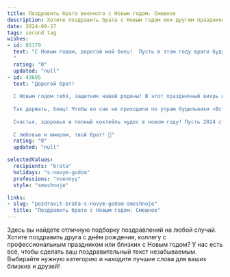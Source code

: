 ```yaml
---
title: Поздравить брата военного с Новым годом. Смешное
description: Хотите поздравить брата с Новым годом или другим праздником? Наш ИИ создаст незабываемое поздравление, а вы обязательно выделитесь среди других.  
date: 2024-09-27
tags: second tag
wishes:
- id: 85179
  text: "С Новым годом, дорогой мой боец!  Пусть в этом году враги будут только в твоих компьютерных играх, а боевые задачи сводятся к поеданию оливье и захвату самого уютного места на диване! Желаю тебе мирного неба над головой (и стабильного Wi-Fi!),  а также чтобы все твои снаряды были заряжены только праздничным настроением!  Ура!
  "
  rating: "0"
  updated: "null"
- id: 43605
  text: "Дорогой брат!
  
  С Новым годом тебя, защитник нашей родины! В этот праздничный вихрь желаю, чтобы твоё боевое настроение было всегда на высоте, а снег был таким же прочным, как твои армейские ботинки! Пусть ёлка поднимется до небес, а твоя зарплата — до месячного оклада!
  
  Так держать, боец! Чтобы во сне не приходили по утрам будильники «Вставай, товарищ!» — пускай лучше снится отпуск на пляже. Желаю, чтобы в этом году ты всегда находил время для отдыха, как разведчик на выходном!
  
  Счастья, здоровья и полный коктейль чудес в новом году! Пусть 2024 станет годом ярких свершений и смеха!
  
  С любовью и юмором, твой брат! 🎉"
  rating: "0"
  updated: "null"

selectedValues:
  recipients: "brata"
  holidays: "s-novym-godom"
  professions: "voennyy"
  style: "smeshnoje"

links:
- slug: "pozdravit-brata-s-novym-godom-smeshnoje"
  title: "Поздравить брата с Новым годом. Смешное"
---
```


Здесь вы найдете отличную подборку поздравлений на любой случай.
Хотите поздравить друга с днём рождения, коллегу с профессиональным праздником или близких с Новым годом? У нас есть всё, чтобы сделать ваш поздравительный текст незабываемым. Выбирайте нужную категорию и находите лучшие слова для ваших близких и друзей!
